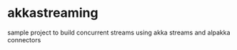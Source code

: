 # akkastreaming
sample project to build concurrent streams using akka streams and alpakka connectors
